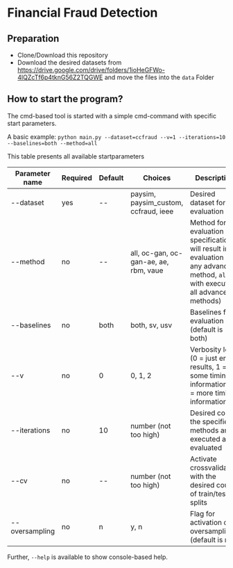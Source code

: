 # Financial Fraud Detection

## Preparation
* Clone/Download this repository
* Download the desired datasets from https://drive.google.com/drive/folders/1ioHeGFWo-4lQZcTf6p4tknG56Z2TQGWE and move the files into the `data` Folder

## How to start the program?

The cmd-based tool is started with a simple cmd-command with specific start parameters.

A basic example:
`python main.py --dataset=ccfraud --v=1 --iterations=10 --baselines=both --method=all`

This table presents all available startparameters

Parameter name  | Required | Default | Choices | Description
------------- | ------------- | ------------ | ------------ | ------------
--dataset  | yes | -- | paysim, paysim_custom, ccfraud, ieee | Desired dataset for evaluation
--method  | no | -- | all, oc-gan, oc-gan-ae, ae, rbm, vaue | Method for evaluation (no specification will result in no evaluation of any advanced method, `all` with execute all advanced methods)
--baselines | no | both | both, sv, usv | Baselines for evaluation (default is both)
--v | no | 0 | 0, 1, 2 | Verbosity level (0 = just end results, 1 = some timing information, 2 = more timing information)
--iterations    | no | 10 | number (not too high) | Desired count the specified methods are executed and evaluated
--cv    | no | -- | number (not too high) | Activate crossvalidation with the desired count of train/test-splits
--oversampling  | no | n | y, n | Flag for activation of oversampling (default is no)

Further, `--help` is available to show console-based help.